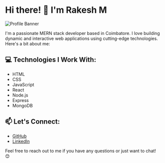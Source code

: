 # Hi there! 👋 I'm Rakesh M

![Profile Banner](link-to-your-banner-image)

I'm a passionate MERN stack developer based in Coimbatore. I love building dynamic and interactive web applications using cutting-edge technologies. Here's a bit about me:

## 💻 Technologies I Work With:
- HTML
- CSS
- JavaScript
- React
- Node.js
- Express
- MongoDB


## 📫 Let's Connect:
- [GitHub](https://github.com/Rakeshm1218)
- [LinkedIn](https://www.linkedin.com/in/rakesh-m-0b64072b0/)

Feel free to reach out to me if you have any questions or just want to chat! 😊
